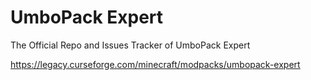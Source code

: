 # UmboPack Expert
The Official Repo and Issues Tracker of UmboPack Expert

https://legacy.curseforge.com/minecraft/modpacks/umbopack-expert
